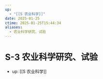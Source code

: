 ```yaml
---
up:
  - "[[S 农业科学]]"
date: 2025-01-25
ctime: 2025-01-25T15:44:34
aliases:
  - 农业科学研究、试验
---
```


# S-3 农业科学研究、试验

- up: [[S 农业科学]]
